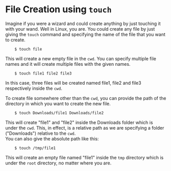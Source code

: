 # File Creation using `touch`
Imagine if you were a wizard and could create anything by just touching it with your wand. Well in Linux, you are. You could create any file by just giving the `touch` command and specifying the name of the file that you want to create.
```
    $ touch file
```
This will create a new empty file in the `cwd`. You can specify multiple file names and it will create multiple files with the given names.
```
    $ touch file1 file2 file3
```
In this case, three files will be created named file1, file2 and file3 respectively inside the `cwd`.

To create file somewhere other than the `cwd`, you can provide the path of the directory in which you want to create the new file.
```
    $ touch Downloads/file1 Downloads/file2
```
This will create "file1" and "file2" inside the Downloads folder which is under the `cwd`. This, in effect, is a relative path as we are specifying a folder ("Downloads") relative to the `cwd`.  
You can also give the absolute path like this:
```
    $ touch /tmp/file1
```
This will create an empty file named "file1" inside the `tmp` directory which is under the `root` directory, no matter where you are.

